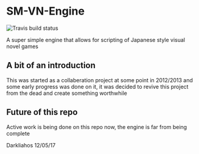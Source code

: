 # SM-VN-Engine 
![Travis build status](https://travis-ci.org/Mostly-Horrific/Visual-Novel-Engine.svg?branch=master)

A super simple engine that allows for scripting of Japanese style visual novel games

## A bit of an introduction

This was started as a collaberation project at some point in 2012/2013 and some early progress was done on it, it was decided to revive this project from the dead and create something worthwhile

## Future of this repo

Active work is being done on this repo now, the engine is far from being complete 

Darkliahos
12/05/17
